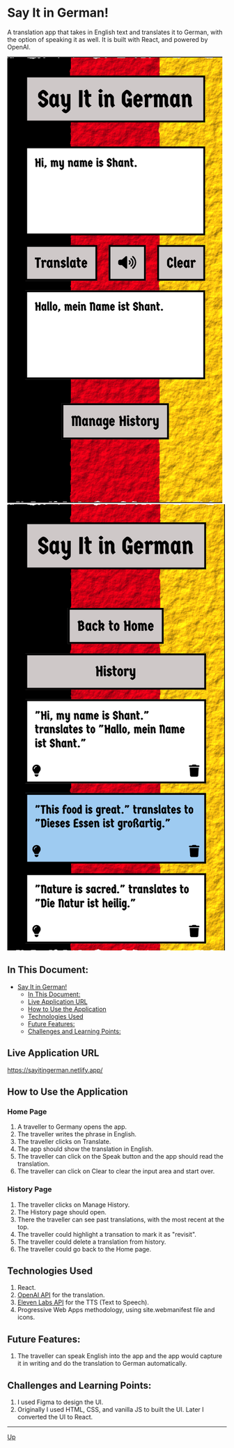 # Say It in German!
A translation app that takes in English text and translates it to German, with the option of speaking it as well. It is built with React, and powered by OpenAI. 

![home-page](public/home-page.png "Home Page")
![history-page](public/history-page.png "History Page")

## In This Document:
- [Say It in German!](#say-it-in-german)
  - [In This Document:](#in-this-document)
  - [Live Application URL](#live-application-url)
  - [How to Use the Application](#how-to-use-the-application)
  - [Technologies Used](#technologies-used)
  - [Future Features:](#future-features)
  - [Challenges and Learning Points:](#challenges-and-learning-points)

## Live Application URL
https://sayitingerman.netlify.app/

## How to Use the Application
### Home Page
1. A traveller to Germany opens the app.
2. The traveller writes the phrase in English.
3. The traveller clicks on Translate.
4. The app should show the translation in English.
5. The traveller can click on the Speak button and the app should read the translation.
6. The traveller can click on Clear to clear the input area and start over.
   
### History Page
1. The traveller clicks on Manage History.
2. The History page should open.
3. There the traveller can see past translations, with the most recent at the top.
4. The traveller could highlight a transation to mark it as "revisit".
5. The traveller could delete a translation from history.
6. The traveller could go back to the Home page.

## Technologies Used
1. React.
2. [OpenAI API](https://platform.openai.com/docs/introduction/overview) for the translation.
3. [Eleven Labs API](https://elevenlabs.io/docs/api-reference/text-to-speech) for the TTS (Text to Speech).
4. Progressive Web Apps methodology, using site.webmanifest file and icons.

## Future Features:
1. The traveller can speak English into the app and the app would capture it in writing and do the translation to German automatically. 

## Challenges and Learning Points:
1. I used Figma to design the UI.
2. Originally I used HTML, CSS, and vanilla JS to built the UI. Later I converted the UI to React.
   
<hr>

[Up](README.md)
